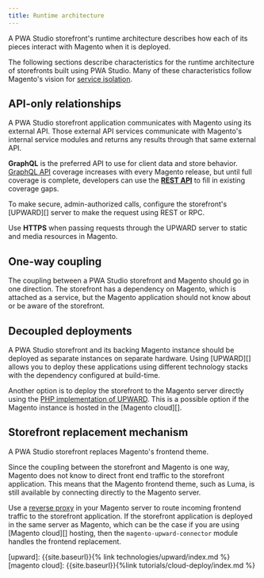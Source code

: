```yaml
---
title: Runtime architecture
---
```


A PWA Studio storefront's runtime architecture describes how each of its pieces interact with Magento when it is deployed.

The following sections describe characteristics for the runtime architecture of storefronts built using PWA Studio.
Many of these characteristics follow Magento's vision for [service isolation][].

## API-only relationships

A PWA Studio storefront application communicates with Magento using its external API.
Those external API services communicate with Magento's internal service modules and returns any results through that same external API.

**GraphQL** is the preferred API to use for client data and store behavior.
[GraphQL API][] coverage increases with every Magento release, but
until full coverage is complete, developers can use the [**REST API**][] to fill in existing coverage gaps.

To make secure, admin-authorized calls, configure the storefront's [UPWARD][] server to make the request using REST or RPC.

Use **HTTPS** when passing requests through the UPWARD server to static and media resources in Magento.

## One-way coupling

The coupling between a PWA Studio storefront and Magento should go in one direction.
The storefront has a dependency on Magento, which is attached as a service, but
the Magento application should not know about or be aware of the storefront.

## Decoupled deployments

A PWA Studio storefront and its backing Magento instance should be deployed as separate instances on separate hardware.
Using [UPWARD][] allows you to deploy these applications using different technology stacks with the dependency configured at build-time.

Another option is to deploy the storefront to the Magento server directly using the [PHP implementation of UPWARD][].
This is a possible option if the Magento instance is hosted in the [Magento cloud][].

## Storefront replacement mechanism

A PWA Studio storefront replaces Magento's frontend theme.

Since the coupling between the storefront and Magento is one way, Magento does not know to direct front end traffic to the storefront application.
This means that the Magento frontend theme, such as Luma, is still available by connecting directly to the Magento server.

Use a [reverse proxy][] in your Magento server to route incoming frontend traffic to the storefront application.
If the storefront application is deployed in the same server as Magento, which can be the case if you are using [Magento cloud][] hosting, then the `magento-upward-connector` module handles the frontend replacement.

[upward]: {{site.baseurl}}{% link technologies/upward/index.md %}
[magento cloud]: {{site.baseurl}}{%link tutorials/cloud-deploy/index.md %}

[service isolation]: https://github.com/magento/architecture/blob/master/design-documents/service-isolation.md
[php implementation of upward]: https://github.com/magento-research/upward-php
[reverse proxy]: https://en.wikipedia.org/wiki/Reverse_proxy
[graphql api]: https://devdocs.magento.com/guides/v2.3/graphql/
[**rest api**]: https://devdocs.magento.com/guides/v2.3/rest/bk-rest.html
